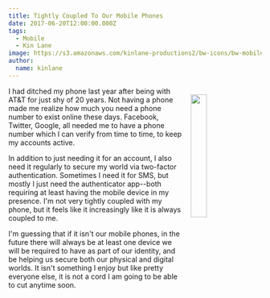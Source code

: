 ```yaml
---
title: Tightly Coupled To Our Mobile Phones
date: 2017-06-20T12:00:00.000Z
tags:
  - Mobile
  - Kin Lane
image: https://s3.amazonaws.com/kinlane-productions2/bw-icons/bw-mobile-apps.png
author:
  name: kinlane
---
```

<p><img src="https://s3.amazonaws.com/kinlane-productions2/bw-icons/bw-mobile-apps.png" align="right" width="25%" style="padding: 15px;" /></p>I had ditched my phone last year after being with AT&T for just shy of 20 years. Not having a phone made me realize how much you need a phone number to exist online these days. Facebook, Twitter, Google, all needed me to have a phone number which I can verify from time to time, to keep my accounts active.

In addition to just needing it for an account, I also need it regularly to secure my world via two-factor authentication. Sometimes I need it for SMS, but mostly I just need the authenticator app--both requiring at least having the mobile device in my presence. I'm not very tightly coupled with my phone, but it feels like it increasingly like it is always coupled to me.

I'm guessing that if it isn't our mobile phones, in the future there will always be at least one device we will be required to have as part of our identity, and be helping us secure both our physical and digital worlds. It isn't something I enjoy but like pretty everyone else, it is not a cord I am going to be able to cut anytime soon.